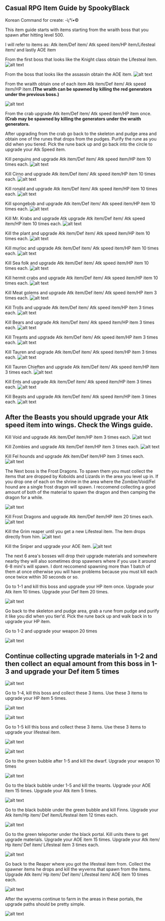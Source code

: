 ## Casual RPG Item Guide by SpookyBlack

Korean Command for create: -ì¡°í•©

This item guide starts with items starting from the wraith boss that you spawn after hitting level 500.

I will refer to items as: Atk item/Def item/ Atk speed item/HP item/Lifesteal item/ and lastly AOE item

From the first boss that looks like the Knight class obtain the Lifesteal item.
![alt text](https://i.gyazo.com/feb66dd930e13821206a2b83ad465d93.png)

From the boss that looks like the assassin obtain the AOE item.
![alt text](https://i.gyazo.com/84bfabcf8eed4b05adb54a65494e0135.png)

From the wraith obtain one of each item Atk item/Def item/ Atk speed item/HP item.**(The wraith can be spawned by killing the red generators under the previous boss.)**

![alt text](https://i.gyazo.com/af288e094669bedcc12c6e58f1ae8867.png)

From the crab upgrade Atk item/Def item/ Atk speed item/HP item once.**(Crab may be spawned by killing the generators under the wraith generators.**

After upgrading from the crab go back to the skeleton and pudge area and obtain one of the runes that drops from the pudges. Purify the rune as you did when you tiered. Pick the rune back up and go back into the circle to upgrade your Atk Speed item.

Kill penguins and upgrade Atk item/Def item/ Atk speed item/HP item 10 times each.
![alt text](https://i.gyazo.com/bf3b3427fe13dfef228c779377dc8340.png)

Kill Cirno and upgrade Atk item/Def item/ Atk speed item/HP item 10 times each.
![alt text](https://i.gyazo.com/ecc7d5e297450b7af1e61719f5f50f31.png)

Kill ronald and upgrade Atk item/Def item/ Atk speed item/HP item 10 times each.
![alt text](https://i.gyazo.com/8102bac7f989aa2c35767b44ea11ef8b.png)

Kill spongebob and upgrade Atk item/Def item/ Atk speed item/HP item 10 times each.
![alt text](https://i.gyazo.com/fec70d8d36ff8176ead85f08194c4908.png)

Kill Mr. Krabs and upgrade Atk upgrade Atk item/Def item/ Atk speed item/HP item 10 times each.
![alt text](https://i.gyazo.com/b8d503546631410f1428605aabf38726.png)

Kill the plant and upgrade Atk item/Def item/ Atk speed item/HP item 10 times each.
![alt text](https://i.gyazo.com/fb5fd16a3355092bff79acc3f2a1cc86.png)

Kill murloc and upgrade Atk item/Def item/ Atk speed item/HP item 10 times each.
![alt text](https://i.gyazo.com/8fb7757792b69380b50acfc25c430f4f.png)

Kill Sea folk and upgrade Atk item/Def item/ Atk speed item/HP item 10 times each.
![alt text](https://i.gyazo.com/14547806af7ebbe4ffd7d90b047d2810.png)

Kill hermit crabs and upgrade Atk item/Def item/ Atk speed item/HP item 10 times each.
![alt text](https://i.gyazo.com/c148ee31eefdee879fe386fa6fd94699.png)

Kill Meat golems and upgrade Atk item/Def item/ Atk speed item/HP item 3 times each.
![alt text](https://i.gyazo.com/6615e159fcb17572ddbfc8b043f46436.png)

Kill Trolls and upgrade Atk item/Def item/ Atk speed item/HP item 3 times each.
![alt text](https://i.gyazo.com/5af9b3614236c28d5287ebb81d4d2691.png)

Kill Bears and upgrade Atk item/Def item/ Atk speed item/HP item 3 times each.
![alt text](https://i.gyazo.com/b44e9438c276685512aa6c2905e3fd15.png)

Kill Treants and upgrade Atk item/Def item/ Atk speed item/HP item 3 times each.
![alt text](https://i.gyazo.com/0dbf4f66eb0a25e259adfe3c5b692644.png)

Kill Tauren and upgrade Atk item/Def item/ Atk speed item/HP item 3 times each.
![alt text](https://i.gyazo.com/9d7b387f8b1b277a937b4cce9f03c784.png)

Kill Tauren Chieften and upgrade Atk item/Def item/ Atk speed item/HP item 3 times each.
![alt text](https://i.gyazo.com/194648bbdd5bad8d2dcb60e5dd721dd1.jpg)

Kill Ents and upgrade Atk item/Def item/ Atk speed item/HP item 3 times each.
![alt text](https://i.gyazo.com/673c69809f543eb72119469baffffcd6.png)

Kill Beasts and upgrade Atk item/Def item/ Atk speed item/HP item 3 times each.
![alt text](https://i.gyazo.com/4b11a740d8c1b2b14ee1dabdccb1e796.jpg)

## After the Beasts you should upgrade your Atk speed item into wings. Check the Wings guide.

Kill Void and upgrade Atk item/Def item/HP item 3 times each.
![alt text](https://i.gyazo.com/72b884beca1af59d1c17fe4c5032868b.png)

Kill Zombies and upgrade Atk item/Def item/HP item 3 times each.
![alt text](https://i.gyazo.com/28b22ca3db7bbb5f6bd817022918fe0c.jpg)

Kill Fel hounds and upgrade Atk item/Def item/HP item 3 times each.
![alt text](https://i.gyazo.com/c0a53cd87764d21a6e6bfc689bb25216.png)

The Next boss is the Frost Dragons. To spawn them you must collect the items that are dropped by Kobolds and Lizards in the area you level up in. If you drop one of each on the shrine in the area where the Zombie/Void/Fel hound are a single frost dragon will spawn. I reccomend collecting a good amount of both of the material to spawn the dragon and then camping the dragon for a while.

![alt text](https://i.gyazo.com/d7688361eedf17f9eeb01f10e22d9752.png)

Kill Frost Dragons and upgrade Atk item/Def item/HP item 20 times each.
![alt text](https://i.gyazo.com/c8aae7d1778d2eec8d7e8aa841a13f96.jpg)

Kill the Grim reaper until you get a new Lifesteal item. The item drops directly from him.
![alt text](https://i.gyazo.com/f05f7cb802f9ba339954eb1a53ab3d0a.jpg)

Kill the Sniper and upgrade your AOE item.
![alt text](https://i.gyazo.com/4c805d9deb57086dc8a0f70074e2ec56.png)

The next 6 area's bosses will drop their upgrade materials and somewhere nearby they will also sometimes drop spawners where if you use it around 6-8 mini's will spawn. I dont reccomend spawning more than 1 batch of them at once otherwise you will have problems because you must kill each once twice within 30 seconds or so.

Go to 1-1 and kill this boss and upgrade your HP item once. Upgrade your Atk item 10 times. Upgrade your Def Item 20 times.

![alt text](https://i.gyazo.com/7b96d93e346cdbd6e0b4b37f7b27d8bc.png)

Go back to the skeleton and pudge area, grab a rune from pudge and purify it like you did when you tier'd. Pick the rune back up and walk back in to upgrade your HP item.

Go to 1-2 and upgrade your weapon 20 times

![alt text](https://i.gyazo.com/cc4877cbf6e2dc78e8a36edda53a7b6b.jpg)

## Continue collecting upgrade materials in 1-2 and then collect an equal amount from this boss in 1-3 and upgrade your Def item 5 times

![alt text](https://i.gyazo.com/57686f5722acc845abd6f6c4fd825dc3.jpg)

Go to 1-4, kill this boss and collect these 3 items. Use these 3 items to upgrade your HP item 5 times.

![alt text](https://i.gyazo.com/f3e1fd7efb1a9b646ec7147ea2633f67.png)

![alt text](https://i.gyazo.com/d3006c41199f0c2f7e8c436a3fa0f13d.png)

Go to 1-5 kill this boss and collect these 3 items. Use these 3 items to upgrade your lifesteal item.

![alt text](https://i.gyazo.com/ea4bea00a96d347ba22275d4f74220e7.jpg)

![alt text](https://i.gyazo.com/4517436297ef381fa3835551c95ac0cd.png)

Go to the green bubble after 1-5 and kill the dwarf. Upgrade your weapon 10 times

![alt text](https://i.gyazo.com/7fd5bdffc9a164ff6e49df4364b2d80b.png)

Go to the black bubble under 1-5 and kill the treants. Upgrade your AOE item 15 times. Upgrade your Atk item 5 times.

![alt text](https://i.gyazo.com/cb1ae746b587c82ea165e0349fb3af82.jpg)

Go to the black bubble under the green bubble and kill Finns. Upgrade your Atk item/Hp item/ Def item/Lifesteal item 12 times each.

![alt text](https://i.gyazo.com/e27963e070a12476fb9e451a9bfbd9a5.jpg)

Go to the green teleporter under the black portal. Kill units there to get upgrade materials. Upgrade your AOE item 15 times. Upgrade your Atk item/ Hp item/ Def item/ Lifesteal item 3 times each.

![alt text](https://i.gyazo.com/37a27b272bc325e531d4d25ab90c49b6.jpg)

Go back to the Reaper where you got the lifesteal item from. Collect the spawner items he drops and kill the wyverns that spawn from the items. Upgrade Atk item/ Hp item/ Def item/ Lifesteal item/ AOE item 10 times each.

![alt text](https://i.gyazo.com/ba842e7d6ff7e2210274c0da5ca854fe.jpg)

After the wyverns continue to farm in the areas in these portals, the upgrade paths should be pretty simple.

![alt text](https://i.gyazo.com/554fba755f790cfab56adfd40686203a.jpg)





